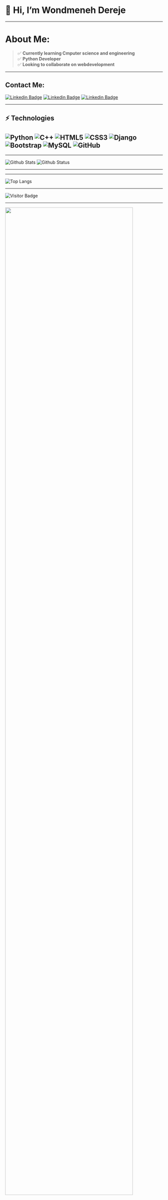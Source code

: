 #                                      👋 Hi, I’m Wondmeneh Dereje


---
# About Me:

>:white_check_mark: **Currently learning Cmputer science and engineering**<br>
>:white_check_mark: **Python Developer**<br>
>:white_check_mark: **Looking to collaborate on webdevelopment**<br>
---
## Contact Me:
[![Linkedin Badge](https://img.shields.io/badge/-WondmD-blue?style=flat-square&logo=Linkedin&logoColor=white&link=https://www.linkedin.com/in/wondmD/)](https://www.linkedin.com/in/wondmeneh-dereje-033432231/)
[![Linkedin Badge](https://img.shields.io/badge/-wondmenehdereje@gmail.com-red?style=flat-square&logo=gmail&logoColor=white&link=/)](https://www.wondmenehdereje@gmail.com)
[![Linkedin Badge](https://img.shields.io/badge/-WondmD-blue?style=flat-square&logo=Telegram&logoColor=white&link=https://t.me/wonaa_D/)](https://t.me/wonaa_D/)


---
## ⚡ Technologies

![Python](https://img.shields.io/badge/-Python-black?style=flat-square&logo=Python)
![C++](https://img.shields.io/badge/-C++-00599C?style=flat-square&logo=c)
![HTML5](https://img.shields.io/badge/-HTML5-E34F26?style=flat-square&logo=html5&logoColor=white)
![CSS3](https://img.shields.io/badge/-CSS3-1572B6?style=flat-square&logo=css3)
![Django](https://img.shields.io/badge/-Django-181717?style=flat-square&logo=Django)
![Bootstrap](https://img.shields.io/badge/-Bootstrap-563D7C?style=flat-square&logo=bootstrap)
![MySQL](https://img.shields.io/badge/-MySQL-black?style=flat-square&logo=mysql)
![GitHub](https://img.shields.io/badge/-GitHub-181717?style=flat-square&logo=github)
---
---

![Github Stats](https://github-readme-stats.vercel.app/api?username=wondmD&show_icons=true&theme=slateorange&hide_border=true&border_radius=10&hide_title=true&include_all_commits=true&show_icons=true&count_private=true&line_height=29.5)
![Github Status](https://github-readme-streak-stats.herokuapp.com?user=wondmD&theme=slateorange&hide_border=true&border_radius=10&date_format=%5BY%20%5DM%20j)

---
---

![Top Langs](https://github-readme-stats.vercel.app/api/top-langs/?username=wondmD&hide=TeX&layout=compact)
***
![Visitor Badge](https://visitor-badge.laobi.icu/badge?page_id=wondmD.wondmD)
***
<img src="https://github-profile-trophy.vercel.app/?username=wondmD&columns=4&row=1&theme=gitdimmed&margin-w=15" width="90%"/>



<!---
wondmD/wondmD is a ✨ special ✨ repository because its `README.md` (this file) appears on your GitHub profile.
You can click the Preview link to take a look at your changes.
--->
